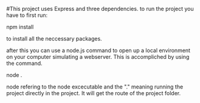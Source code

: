 #This project uses Express and three dependencies.
to run the project you have to first run: 

npm install

to install all the neccessary packages.

after this you can use a node.js command to open up a 
local environment on your computer simulating a webserver.
This is accompliched by using the command.

node .

node refering to the node excecutable and the "." meaning running the project 
directly in the project. It will get the route of the project folder.
